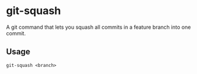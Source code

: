 # git-squash #
A git command that lets you squash all commits in a feature branch into one
commit.

## Usage ##
`git-squash <branch>`
